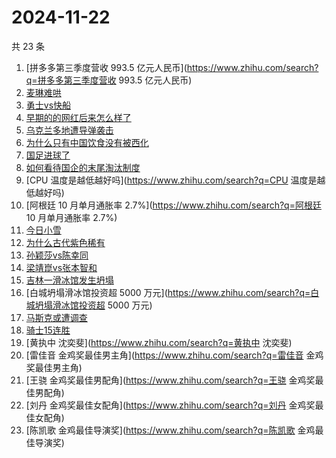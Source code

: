 # 2024-11-22

共 23 条

<!-- BEGIN -->
<!-- 最后更新时间 Fri Nov 22 2024 15:11:44 GMT+0800 (China Standard Time) -->

1. [拼多多第三季度营收 993.5
   亿元人民币](https://www.zhihu.com/search?q=拼多多第三季度营收 993.5
   亿元人民币)
1. [麦琳难哄](https://www.zhihu.com/search?q=麦琳难哄)
1. [勇士vs快船](https://www.zhihu.com/search?q=勇士vs快船)
1. [早期的的网红后来怎么样了](https://www.zhihu.com/search?q=早期的的网红后来怎么样了)
1. [乌克兰多地遭导弹袭击](https://www.zhihu.com/search?q=乌克兰多地遭导弹袭击)
1. [为什么只有中国饮食没有被西化](https://www.zhihu.com/search?q=为什么只有中国饮食没有被西化)
1. [国足进球了](https://www.zhihu.com/search?q=国足进球了)
1. [如何看待国企的末尾淘汰制度](https://www.zhihu.com/search?q=如何看待国企的末尾淘汰制度)
1. [CPU 温度是越低越好吗](https://www.zhihu.com/search?q=CPU 温度是越低越好吗)
1. [阿根廷 10 月单月通胀率 2.7%](https://www.zhihu.com/search?q=阿根廷 10
   月单月通胀率 2.7%)
1. [今日小雪](https://www.zhihu.com/search?q=今日小雪)
1. [为什么古代紫色稀有](https://www.zhihu.com/search?q=为什么古代紫色稀有)
1. [孙颖莎vs陈幸同](https://www.zhihu.com/search?q=孙颖莎vs陈幸同)
1. [梁靖崑vs张本智和](https://www.zhihu.com/search?q=梁靖崑vs张本智和)
1. [吉林一滑冰馆发生坍塌](https://www.zhihu.com/search?q=吉林一滑冰馆发生坍塌)
1. [白城坍塌滑冰馆投资超 5000
   万元](https://www.zhihu.com/search?q=白城坍塌滑冰馆投资超 5000 万元)
1. [马斯克或遭调查](https://www.zhihu.com/search?q=马斯克或遭调查)
1. [骑士15连胜](https://www.zhihu.com/search?q=骑士15连胜)
1. [黄执中 沈奕斐](https://www.zhihu.com/search?q=黄执中 沈奕斐)
1. [雷佳音 金鸡奖最佳男主角](https://www.zhihu.com/search?q=雷佳音
   金鸡奖最佳男主角)
1. [王骁 金鸡奖最佳男配角](https://www.zhihu.com/search?q=王骁 金鸡奖最佳男配角)
1. [刘丹 金鸡奖最佳女配角](https://www.zhihu.com/search?q=刘丹 金鸡奖最佳女配角)
1. [陈凯歌 金鸡最佳导演奖](https://www.zhihu.com/search?q=陈凯歌 金鸡最佳导演奖)

<!-- END -->
